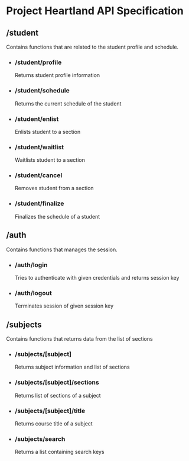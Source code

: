 
# Project Heartland API Specification

## /student
Contains functions that are related to the student profile and schedule.

* ### /student/profile
  Returns student profile information

* ### /student/schedule
  Returns the current schedule of the student

* ### /student/enlist
  Enlists student to a section

* ### /student/waitlist
  Waitlists student to a section

* ### /student/cancel
  Removes student from a section

* ### /student/finalize
  Finalizes the schedule of a student


## /auth
Contains functions that manages the session.

* ### /auth/login
  Tries to authenticate with given credentials and returns session key

* ### /auth/logout
  Terminates session of given session key

## /subjects
Contains functions that returns data from the list of sections

* ### /subjects/[subject]
  Returns subject information and list of sections

* ### /subjects/[subject]/sections
  Returns list of sections of a subject


* ### /subjects/[subject]/title
  Returns course title of a subject

* ### /subjects/search
  Returns a list containing search keys
